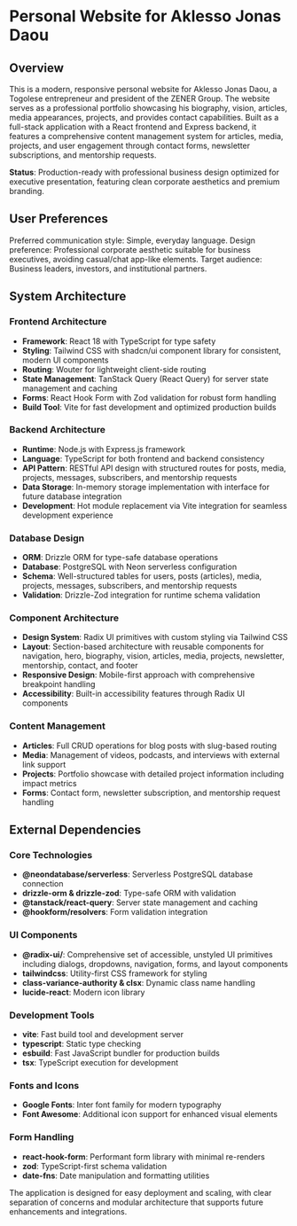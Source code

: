 # Personal Website for Aklesso Jonas Daou

## Overview

This is a modern, responsive personal website for Aklesso Jonas Daou, a Togolese entrepreneur and president of the ZENER Group. The website serves as a professional portfolio showcasing his biography, vision, articles, media appearances, projects, and provides contact capabilities. Built as a full-stack application with a React frontend and Express backend, it features a comprehensive content management system for articles, media, projects, and user engagement through contact forms, newsletter subscriptions, and mentorship requests.

**Status**: Production-ready with professional business design optimized for executive presentation, featuring clean corporate aesthetics and premium branding.

## User Preferences

Preferred communication style: Simple, everyday language.
Design preference: Professional corporate aesthetic suitable for business executives, avoiding casual/chat app-like elements.
Target audience: Business leaders, investors, and institutional partners.

## System Architecture

### Frontend Architecture
- **Framework**: React 18 with TypeScript for type safety
- **Styling**: Tailwind CSS with shadcn/ui component library for consistent, modern UI components
- **Routing**: Wouter for lightweight client-side routing
- **State Management**: TanStack Query (React Query) for server state management and caching
- **Forms**: React Hook Form with Zod validation for robust form handling
- **Build Tool**: Vite for fast development and optimized production builds

### Backend Architecture
- **Runtime**: Node.js with Express.js framework
- **Language**: TypeScript for both frontend and backend consistency
- **API Pattern**: RESTful API design with structured routes for posts, media, projects, messages, subscribers, and mentorship requests
- **Data Storage**: In-memory storage implementation with interface for future database integration
- **Development**: Hot module replacement via Vite integration for seamless development experience

### Database Design
- **ORM**: Drizzle ORM for type-safe database operations
- **Database**: PostgreSQL with Neon serverless configuration
- **Schema**: Well-structured tables for users, posts (articles), media, projects, messages, subscribers, and mentorship requests
- **Validation**: Drizzle-Zod integration for runtime schema validation

### Component Architecture
- **Design System**: Radix UI primitives with custom styling via Tailwind CSS
- **Layout**: Section-based architecture with reusable components for navigation, hero, biography, vision, articles, media, projects, newsletter, mentorship, contact, and footer
- **Responsive Design**: Mobile-first approach with comprehensive breakpoint handling
- **Accessibility**: Built-in accessibility features through Radix UI components

### Content Management
- **Articles**: Full CRUD operations for blog posts with slug-based routing
- **Media**: Management of videos, podcasts, and interviews with external link support
- **Projects**: Portfolio showcase with detailed project information including impact metrics
- **Forms**: Contact form, newsletter subscription, and mentorship request handling

## External Dependencies

### Core Technologies
- **@neondatabase/serverless**: Serverless PostgreSQL database connection
- **drizzle-orm & drizzle-zod**: Type-safe ORM with validation
- **@tanstack/react-query**: Server state management and caching
- **@hookform/resolvers**: Form validation integration

### UI Components
- **@radix-ui/**: Comprehensive set of accessible, unstyled UI primitives including dialogs, dropdowns, navigation, forms, and layout components
- **tailwindcss**: Utility-first CSS framework for styling
- **class-variance-authority & clsx**: Dynamic class name handling
- **lucide-react**: Modern icon library

### Development Tools
- **vite**: Fast build tool and development server
- **typescript**: Static type checking
- **esbuild**: Fast JavaScript bundler for production builds
- **tsx**: TypeScript execution for development

### Fonts and Icons
- **Google Fonts**: Inter font family for modern typography
- **Font Awesome**: Additional icon support for enhanced visual elements

### Form Handling
- **react-hook-form**: Performant form library with minimal re-renders
- **zod**: TypeScript-first schema validation
- **date-fns**: Date manipulation and formatting utilities

The application is designed for easy deployment and scaling, with clear separation of concerns and modular architecture that supports future enhancements and integrations.